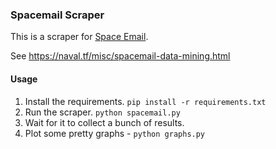 ### Spacemail Scraper

This is a scraper for [Space Email](http://space.galaxybuster.net).  

See https://naval.tf/misc/spacemail-data-mining.html

#### Usage

 1. Install the requirements. `pip install -r requirements.txt`
 2. Run the scraper. `python spacemail.py`
 3. Wait for it to collect a bunch of results.
 4. Plot some pretty graphs - `python graphs.py`
 